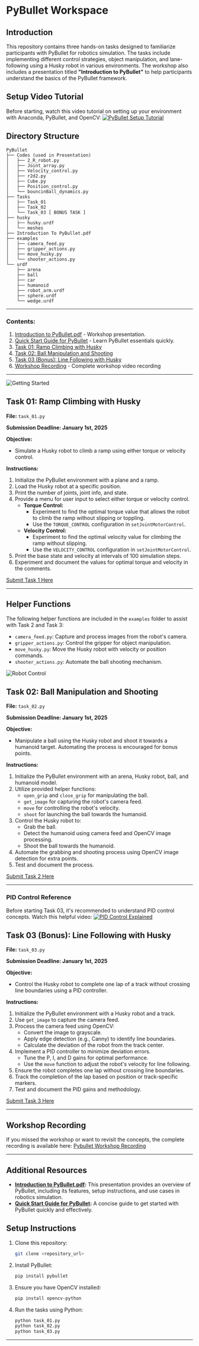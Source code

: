 # PyBullet Workspace

## Introduction
This repository contains three hands-on tasks designed to familiarize participants with PyBullet for robotics simulation. The tasks include implementing different control strategies, object manipulation, and lane-following using a Husky robot in various environments. The workshop also includes a presentation titled **"Introduction to PyBullet"** to help participants understand the basics of the PyBullet framework.


## Setup Video Tutorial
Before starting, watch this video tutorial on setting up your environment with Anaconda, PyBullet, and OpenCV:
[![PyBullet Setup Tutorial](https://img.youtube.com/vi/YrbAudk7ipE/0.jpg)](https://youtu.be/YrbAudk7ipE)



## Directory Structure

```
PyBullet
├── Codes (used in Presentation)
│   ├── 2_R_robot.py
│   ├── Joint_array.py
│   ├── Velocity_control.py
│   ├── r2d2.py
│   ├── Cube.py
│   ├── Position_control.py
│   └── bouncinBall_dynamics.py
├── Tasks
│   ├── Task_01
│   ├── Task_02
│   └── Task_03 [ BONUS TASK ]
├── husky
│   ├── husky.urdf
│   └── meshes
├── Introduction To PyBullet.pdf
├── examples
│   ├── camera_feed.py
│   ├── gripper_actions.py
│   ├── move_husky.py
│   └── shooter_actions.py
└── urdf
    ├── arena
    ├── ball
    ├── car
    ├── humanoid
    ├── robot_arm.urdf
    ├── sphere.urdf
    └── wedge.urdf
```

---



### Contents:
1. [Introduction to PyBullet.pdf](./Introduction%20To%20PyBullet.pdf) - Workshop presentation.
2. [Quick Start Guide for PyBullet](./pybullet_quickstartguide.pdf) - Learn PyBullet essentials quickly.
3. [Task 01: Ramp Climbing with Husky](#task-01-ramp-climbing-with-husky)
4. [Task 02: Ball Manipulation and Shooting](#task-02-ball-manipulation-and-shooting)
5. [Task 03 (Bonus): Line Following with Husky](#task-03-bonus-line-following-with-husky)
6. [Workshop Recording](#workshop-recording) - Complete workshop video recording

---
![Getting Started](./start.gif)
## Task 01: Ramp Climbing with Husky

**File:** `task_01.py`

**Submission Deadline: January 1st, 2025**

**Objective:**
- Simulate a Husky robot to climb a ramp using either torque or velocity control.

**Instructions:**
1. Initialize the PyBullet environment with a plane and a ramp.
2. Load the Husky robot at a specific position.
3. Print the number of joints, joint info, and state.
4. Provide a menu for user input to select either torque or velocity control.
   - **Torque Control:**
     - Experiment to find the optimal torque value that allows the robot to climb the ramp without slipping or toppling.
     - Use the `TORQUE_CONTROL` configuration in `setJointMotorControl`.
   - **Velocity Control:**
     - Experiment to find the optimal velocity value for climbing the ramp without slipping.
     - Use the `VELOCITY_CONTROL` configuration in `setJointMotorControl`.
5. Print the base state and velocity at intervals of 100 simulation steps.
6. Experiment and document the values for optimal torque and velocity in the comments.

[Submit Task 1 Here](https://forms.gle/ha5EuJs3MdLu8SPDA)

---

## Helper Functions

The following helper functions are included in the `examples` folder to assist with Task 2 and Task 3:

- `camera_feed.py`: Capture and process images from the robot's camera.
- `gripper_actions.py`: Control the gripper for object manipulation.
- `move_husky.py`: Move the Husky robot with velocity or position commands.
- `shooter_actions.py`: Automate the ball shooting mechanism.

![Robot Control](./controll.jpeg)

## Task 02: Ball Manipulation and Shooting

**File:** `task_02.py`

**Submission Deadline: January 1st, 2025**

**Objective:**
- Manipulate a ball using the Husky robot and shoot it towards a humanoid target. Automating the process is encouraged for bonus points.

**Instructions:**
1. Initialize the PyBullet environment with an arena, Husky robot, ball, and humanoid model.
2. Utilize provided helper functions:
   - `open_grip` and `close_grip` for manipulating the ball.
   - `get_image` for capturing the robot's camera feed.
   - `move` for controlling the robot's velocity.
   - `shoot` for launching the ball towards the humanoid.
3. Control the Husky robot to:
   - Grab the ball.
   - Detect the humanoid using camera feed and OpenCV image processing.
   - Shoot the ball towards the humanoid.
4. Automate the grabbing and shooting process using OpenCV image detection for extra points.
5. Test and document the process.

[Submit Task 2 Here](https://forms.gle/dKVT3hFgg23tGFEQ9)

---
### PID Control Reference
Before starting Task 03, it's recommended to understand PID control concepts. Watch this helpful video:
[![PID Control Explained](https://img.youtube.com/vi/4Y7zG48uHRo/0.jpg)](https://www.youtube.com/watch?v=4Y7zG48uHRo)

## Task 03 (Bonus): Line Following with Husky

**File:** `task_03.py`

**Submission Deadline: January 1st, 2025**

**Objective:**
- Control the Husky robot to complete one lap of a track without crossing line boundaries using a PID controller.

**Instructions:**
1. Initialize the PyBullet environment with a Husky robot and a track.
2. Use `get_image` to capture the camera feed.
3. Process the camera feed using OpenCV:
   - Convert the image to grayscale.
   - Apply edge detection (e.g., Canny) to identify line boundaries.
   - Calculate the deviation of the robot from the track center.
4. Implement a PID controller to minimize deviation errors.
   - Tune the P, I, and D gains for optimal performance.
   - Use the `move` function to adjust the robot's velocity for line following.
5. Ensure the robot completes one lap without crossing line boundaries.
6. Track the completion of the lap based on position or track-specific markers.
7. Test and document the PID gains and methodology.

[Submit Task 3 Here](https://forms.gle/hzUVgdXpdi1AfpyE6)

---

## Workshop Recording
If you missed the workshop or want to revisit the concepts, the complete recording is available here: [Pybullet Workshop Recording](https://drive.google.com/drive/folders/1zuhOE5z8jLtHmPC2mUknTuhQgz-vYqPS?usp=sharing)

---

## Additional Resources

- **[Introduction to PyBullet.pdf](./Introduction%20To%20PyBullet.pdf):** This presentation provides an overview of PyBullet, including its features, setup instructions, and use cases in robotics simulation.
- **[Quick Start Guide for PyBullet](./pybullet_quickstartguide.pdf):** A concise guide to get started with PyBullet quickly and effectively.

## Setup Instructions

1. Clone this repository:
   ```bash
   git clone <repository_url>
   ```
2. Install PyBullet:
   ```bash
   pip install pybullet
   ```
3. Ensure you have OpenCV installed:
   ```bash
   pip install opencv-python
   ```
4. Run the tasks using Python:
   ```bash
   python task_01.py
   python task_02.py
   python task_03.py
   ```

---

